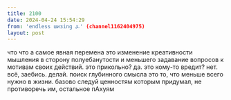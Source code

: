 ```yaml
---
title: 2100
date: 2024-04-24 15:54:29
from: 'endless шизing ⍼' (channel1162404975)
layout: post
---
```


что что а самое явная перемена это изменение креативности мышления в сторону полуебанутости 
и меньшего задавание вопросов к мотивам своих действий.
это прикольно? да. это кому-то вредит? нет. всё, заебись. делай.
поиск глубинного смысла это то, что меньше всего нужно в жизни. базово следуй ценностям которым придумал, не противоречь им, остальное пАхуям
